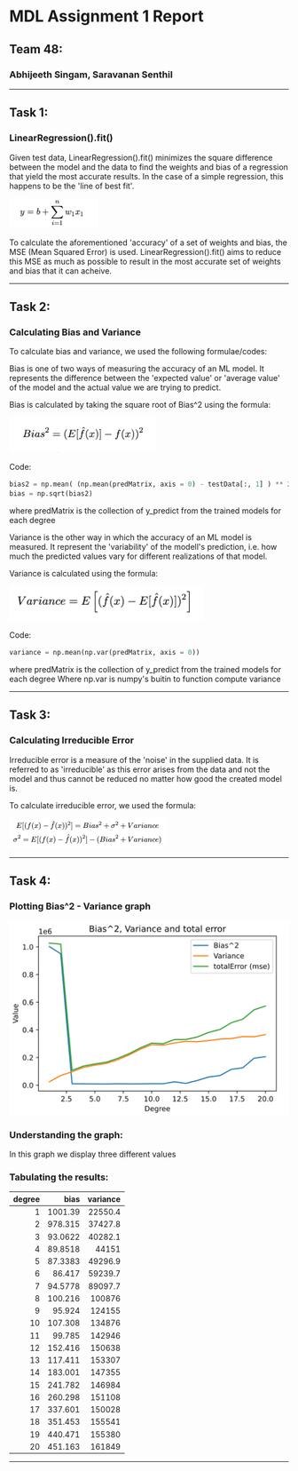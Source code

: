 # MDL Assignment 1 Report
## Team 48:
### Abhijeeth Singam, Saravanan Senthil

---

## **Task 1:** 
### LinearRegression().fit()
Given test data, LinearRegression().fit() minimizes the square difference between the model and the data to find the weights and bias of a regression that yield the most accurate results. In the case of a simple regression, this happens to be the 'line of best fit'.

![multivariable_reg](./imgs/multivariable_reg.png)

To calculate the aforementioned 'accuracy' of a set of weights and bias, the MSE (Mean Squared Error) is used. LinearRegression().fit() aims to reduce this MSE as much as possible to result in the most accurate set of weights and bias that it can acheive.

---

## **Task 2:**

### Calculating Bias and Variance
To calculate bias and variance, we used the following formulae/codes:  

Bias is one of two ways of measuring the accuracy of an ML model. It represents the difference between the 'expected value' or 'average value' of the model and the actual value we are trying to predict.

Bias is calculated by taking the square root of Bias^2 using the formula:  

![Bias2_formula](./imgs/bias.png)

Code:

```python
bias2 = np.mean( (np.mean(predMatrix, axis = 0) - testData[:, 1] ) ** 2 )
bias = np.sqrt(bias2)
```
where predMatrix is the collection of y_predict from the trained models for each degree

Variance is the other way in which the accuracy of an ML model is measured. It represent the 'variability' of the modell's prediction, i.e. how much the predicted values vary for different realizations of that model.

Variance is calculated using the formula: 

![Variance_formula](./imgs/variance.png)  

Code:  
```python
variance = np.mean(np.var(predMatrix, axis = 0))
```
where predMatrix is the collection of y_predict from the trained models for each degree
Where np.var is numpy's buitin to function compute variance

---

## **Task 3:**
### Calculating Irreducible Error

Irreducible error is a measure of the 'noise' in the supplied data. It is referred to as 'irreducible' as this error arises from the data and not the model and thus cannot be reduced no matter how good the created model is.

To calculate irreducible error, we used the formula:  

![Irreducible_formula](./imgs/irredErr.png)

---

## **Task 4:**
### Plotting Bias^2 - Variance graph

![bias-variance-totalerror](./imgs/bvtgraph.png)

### Understanding the graph:

In this graph we display three different values 

### Tabulating the results:

|   degree |      bias |   variance |
|---------:|----------:|-----------:|
|        1 | 1001.39   |    22550.4 |
|        2 |  978.315  |    37427.8 |
|        3 |   93.0622 |    40282.1 |
|        4 |   89.8518 |    44151   |
|        5 |   87.3383 |    49296.9 |
|        6 |   86.417  |    59239.7 |
|        7 |   94.5778 |    89097.7 |
|        8 |  100.216  |   100876   |
|        9 |   95.924  |   124155   |
|       10 |  107.308  |   134876   |
|       11 |   99.785  |   142946   |
|       12 |  152.416  |   150638   |
|       13 |  117.411  |   153307   |
|       14 |  183.001  |   147355   |
|       15 |  241.782  |   146984   |
|       16 |  260.298  |   151108   |
|       17 |  337.601  |   150028   |
|       18 |  351.453  |   155541   |
|       19 |  440.471  |   155380   |
|       20 |  451.163  |   161849   |

---
